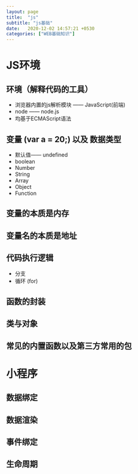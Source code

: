 ```yaml
---
layout: page
title:  "js"
subtitle: "js基础"
date:   2020-12-02 14:57:21 +0530
categories: ["WEB基础知识"]
---
```


# JS环境

## 环境（解释代码的工具）

- 浏览器内置的js解析模块 —— JavaScript(前端)
- node —— node.js
- 均基于ECMAScript语法

## 变量 (var a = 20;) 以及 数据类型

- 默认值—— undefined
- boolean
- Number
- String
- Array
- Object
- Function

## 变量的本质是内存
## 变量名的本质是地址
## 

## 代码执行逻辑

- 分支
- 循环 (for)

## 函数的封装
## 类与对象
## 常见的内置函数以及第三方常用的包

# 小程序

## 数据绑定
## 数据渲染
## 事件绑定
## 生命周期
